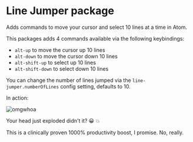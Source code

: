 # Line Jumper package

Adds commands to move your cursor and select 10 lines at a time in Atom.

This packages adds 4 commands available via the following keybindings:

  * `alt-up` to move the cursor up 10 lines
  * `alt-down` to move the cursor down 10 lines
  * `alt-shift-up` to select up 10 lines
  * `alt-shift-down` to select down 10 lines

You can change the number of lines jumped via the `line-jumper.numberOfLines`
config setting, defaults to 10.

In action:

![omgwhoa][gif]

Your head just exploded didn't it? :grinning: :boom:

This is a clinically proven 1000% productivity boost, I promise. No, really.

[gif]: https://f.cloud.github.com/assets/69169/2274551/db5ea7d6-9f1d-11e3-90e7-a66d0e09a02c.gif
